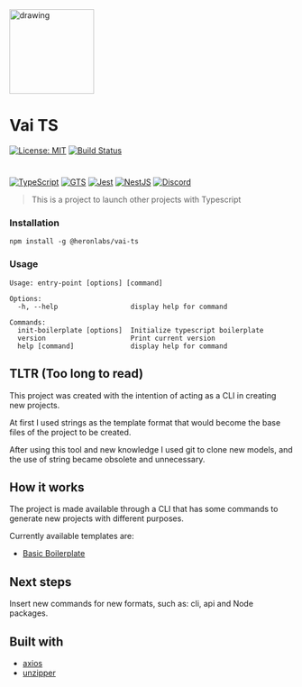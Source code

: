 <img src="https://cdn.discordapp.com/attachments/983205521546956870/983205960568934470/unknown.png" alt="drawing" width="150"/>

# Vai TS 

[![License: MIT](https://img.shields.io/badge/License-MIT-yellow.svg)](https://opensource.org/licenses/MIT)
[![Build Status](https://app.travis-ci.com/heronlabs/vai-ts.svg?branch=main)](https://app.travis-ci.com/heronlabs/vai-ts)

#

[![TypeScript](https://img.shields.io/badge/typescript-%23007ACC.svg?style=for-the-badge&logo=typescript&logoColor=white)](https://www.typescriptlang.org)
[![GTS](https://img.shields.io/badge/GTS-4285F4?style=for-the-badge&logo=google&logoColor=white)](https://github.com/google/gts)
[![Jest](https://img.shields.io/badge/-jest-%23C21325?style=for-the-badge&logo=jest&logoColor=white)](https://github.com/facebook/jest)
[![NestJS](https://img.shields.io/badge/nestjs-%23E0234E.svg?style=for-the-badge&logo=nestjs&logoColor=white)](https://docs.nestjs.com/)
[![Discord](https://img.shields.io/badge/%3CForum%3E-%237289DA.svg?style=for-the-badge&logo=discord&logoColor=white)](https://discord.gg/vGCyfMC9X9)


> This is a project to launch other projects with Typescript

### Installation

```
npm install -g @heronlabs/vai-ts
```

### Usage

```
Usage: entry-point [options] [command]

Options:
  -h, --help                  display help for command

Commands:
  init-boilerplate [options]  Initialize typescript boilerplate
  version                     Print current version
  help [command]              display help for command
```

## TLTR (Too long to read)

This project was created with the intention of acting as a CLI in creating new projects.

At first I used strings as the template format that would become the base files of the project to be created.

After using this tool and new knowledge I used git to clone new models, and the use of string became obsolete and unnecessary.

## How it works

The project is made available through a CLI that has some commands to generate new projects with different purposes.

Currently available templates are:

* [Basic Boilerplate](https://github.com/heronlabs/vai-ts-basic-boilerplate)


## Next steps

Insert new commands for new formats, such as: cli, api and Node packages.

## Built with

- [axios](https://github.com/axios)
- [unzipper](https://github.com/ZJONSSON/node-unzipper)
